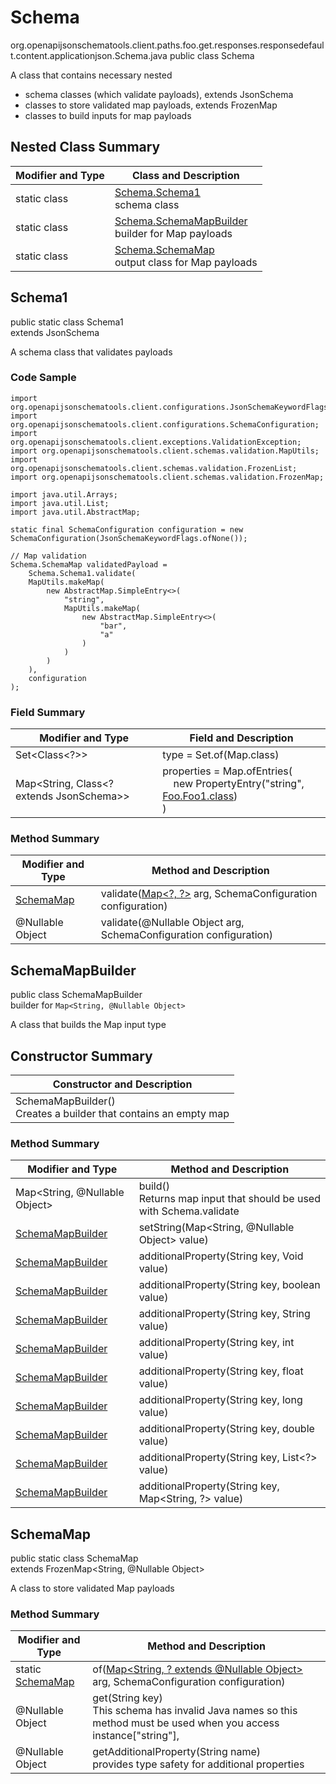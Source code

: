 # Schema
org.openapijsonschematools.client.paths.foo.get.responses.responsedefault.content.applicationjson.Schema.java
public class Schema

A class that contains necessary nested
- schema classes (which validate payloads), extends JsonSchema
- classes to store validated map payloads, extends FrozenMap
- classes to build inputs for map payloads

## Nested Class Summary
| Modifier and Type | Class and Description |
| ----------------- | ---------------------- |
| static class | [Schema.Schema1](#schema1)<br> schema class |
| static class | [Schema.SchemaMapBuilder](#schemamapbuilder)<br> builder for Map payloads |
| static class | [Schema.SchemaMap](#schemamap)<br> output class for Map payloads |

## Schema1
public static class Schema1<br>
extends JsonSchema

A schema class that validates payloads

### Code Sample
```
import org.openapijsonschematools.client.configurations.JsonSchemaKeywordFlags;
import org.openapijsonschematools.client.configurations.SchemaConfiguration;
import org.openapijsonschematools.client.exceptions.ValidationException;
import org.openapijsonschematools.client.schemas.validation.MapUtils;
import org.openapijsonschematools.client.schemas.validation.FrozenList;
import org.openapijsonschematools.client.schemas.validation.FrozenMap;

import java.util.Arrays;
import java.util.List;
import java.util.AbstractMap;

static final SchemaConfiguration configuration = new SchemaConfiguration(JsonSchemaKeywordFlags.ofNone());

// Map validation
Schema.SchemaMap validatedPayload =
    Schema.Schema1.validate(
    MapUtils.makeMap(
        new AbstractMap.SimpleEntry<>(
            "string",
            MapUtils.makeMap(
                new AbstractMap.SimpleEntry<>(
                    "bar",
                    "a"
                )
            )
        )
    ),
    configuration
);
```

### Field Summary
| Modifier and Type | Field and Description |
| ----------------- | ---------------------- |
| Set<Class<?>> | type = Set.of(Map.class) |
| Map<String, Class<? extends JsonSchema>> | properties = Map.ofEntries(<br>&nbsp;&nbsp;&nbsp;&nbsp;new PropertyEntry("string", [Foo.Foo1.class](../../../../../../../../components/schemas/Foo.md#foo1))<br>)<br> |

### Method Summary
| Modifier and Type | Method and Description |
| ----------------- | ---------------------- |
| [SchemaMap](#schemamap) | validate([Map&lt;?, ?&gt;](#schemamapbuilder) arg, SchemaConfiguration configuration) |
| @Nullable Object | validate(@Nullable Object arg, SchemaConfiguration configuration) |
## SchemaMapBuilder
public class SchemaMapBuilder<br>
builder for `Map<String, @Nullable Object>`

A class that builds the Map input type

## Constructor Summary
| Constructor and Description |
| --------------------------- |
| SchemaMapBuilder()<br>Creates a builder that contains an empty map |

### Method Summary
| Modifier and Type | Method and Description |
| ----------------- | ---------------------- |
| Map<String, @Nullable Object> | build()<br>Returns map input that should be used with Schema.validate |
| [SchemaMapBuilder](#schemamapbuilder) | setString(Map<String, @Nullable Object> value) |
| [SchemaMapBuilder](#schemamapbuilder) | additionalProperty(String key, Void value) |
| [SchemaMapBuilder](#schemamapbuilder) | additionalProperty(String key, boolean value) |
| [SchemaMapBuilder](#schemamapbuilder) | additionalProperty(String key, String value) |
| [SchemaMapBuilder](#schemamapbuilder) | additionalProperty(String key, int value) |
| [SchemaMapBuilder](#schemamapbuilder) | additionalProperty(String key, float value) |
| [SchemaMapBuilder](#schemamapbuilder) | additionalProperty(String key, long value) |
| [SchemaMapBuilder](#schemamapbuilder) | additionalProperty(String key, double value) |
| [SchemaMapBuilder](#schemamapbuilder) | additionalProperty(String key, List<?> value) |
| [SchemaMapBuilder](#schemamapbuilder) | additionalProperty(String key, Map<String, ?> value) |

## SchemaMap
public static class SchemaMap<br>
extends FrozenMap<String, @Nullable Object>

A class to store validated Map payloads

### Method Summary
| Modifier and Type | Method and Description |
| ----------------- | ---------------------- |
| static [SchemaMap](#schemamap) | of([Map<String, ? extends @Nullable Object>](#schemamapbuilder) arg, SchemaConfiguration configuration) |
| @Nullable Object | get(String key)<br>This schema has invalid Java names so this method must be used when you access instance["string"],  |
| @Nullable Object | getAdditionalProperty(String name)<br>provides type safety for additional properties |
